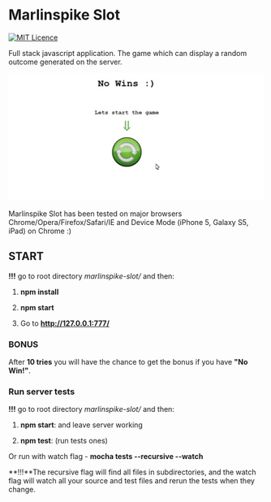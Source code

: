 # **Marlinspike Slot** #
[![MIT Licence](https://badges.frapsoft.com/os/mit/mit.svg?v=103)](https://opensource.org/licenses/mit-license.php)

Full stack javascript application. The game which can display a random outcome generated on the server. 

![](demo.gif)

Marlinspike Slot has been tested on major browsers Chrome/Opera/Firefox/Safari/IE and Device Mode (iPhone 5, Galaxy S5, iPad) on Chrome :)

## **START** ##

**!!!** go to root directory *marlinspike-slot/* and then:

1. **npm install**


1. **npm start**

1. Go to **http://127.0.0.1:777/**

### **BONUS** ###
After **10 tries** you will have the chance to get the bonus if you have **"No Win!"**.

### **Run server tests** ###

**!!!** go to root directory *marlinspike-slot/* and then:

1. **npm start**: and leave server working

1. **npm test**: (run tests ones)

Or run with watch flag - **mocha tests --recursive --watch**

**!!!**The recursive flag will find all files in subdirectories, and the watch flag will watch all your source and test files and rerun the tests when they change.
